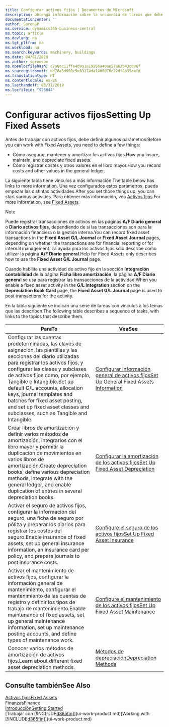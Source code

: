 ```yaml
---
title: Configurar activos fijos | Documentos de Microsoft
description: Obtenga información sobre la secuencia de tareas que debe realizar para configurar activos fijos, como maquinaria o edificios.
documentationcenter: ''
author: SorenGP
ms.service: dynamics365-business-central
ms.topic: article
ms.devlang: na
ms.tgt_pltfrm: na
ms.workload: na
ms.search.keywords: machinery, buildings
ms.date: 04/01/2019
ms.author: sgroespe
ms.openlocfilehash: c7a8ac11ffe4d9a1e19956a40ae57a62b43c096f
ms.sourcegitcommit: bd78a5d990c9e83174da1409076c22df8b35eafd
ms.translationtype: HT
ms.contentlocale: es-ES
ms.lasthandoff: 03/31/2019
ms.locfileid: "926044"
---
```

# <a name="setting-up-fixed-assets"></a><span data-ttu-id="cede9-103">Configurar activos fijos</span><span class="sxs-lookup"><span data-stu-id="cede9-103">Setting Up Fixed Assets</span></span>
<span data-ttu-id="cede9-104">Antes de trabajar con activos fijos, debe definir algunos parámetros:</span><span class="sxs-lookup"><span data-stu-id="cede9-104">Before you can work with Fixed Assets, you need to define a few things:</span></span>  

* <span data-ttu-id="cede9-105">Cómo asegurar, mantener y amortizar los activos fijos.</span><span class="sxs-lookup"><span data-stu-id="cede9-105">How you insure, maintain, and depreciate fixed assets.</span></span>  
* <span data-ttu-id="cede9-106">Cómo registrar costes y otros valores en el libro mayor.</span><span class="sxs-lookup"><span data-stu-id="cede9-106">How you record costs and other values in the general ledger.</span></span>  

<span data-ttu-id="cede9-107">La siguiente tabla tiene vínculos a más información.</span><span class="sxs-lookup"><span data-stu-id="cede9-107">The table below has links to more information.</span></span> <span data-ttu-id="cede9-108">Una vez configurados estos parámetros, pueda empezar las distintas actividades.</span><span class="sxs-lookup"><span data-stu-id="cede9-108">After you set those things up, you can start various activities.</span></span> <span data-ttu-id="cede9-109">Para obtener más información, vea [Activos fijos](fa-manage.md).</span><span class="sxs-lookup"><span data-stu-id="cede9-109">For more information, see [Fixed Assets](fa-manage.md).</span></span>  

> [!NOTE]  
>   <span data-ttu-id="cede9-110">Puede registrar transacciones de activos en las páginas **A/F Diario general** o **Diario activos fijos**, dependiendo de si las transacciones son para la información financiera o la gestión interna.</span><span class="sxs-lookup"><span data-stu-id="cede9-110">You can record fixed asset transactions in the **Fixed Asset G/L Journal** or **Fixed Asset Journal** pages, depending on whether the transactions are for financial reporting or for internal management.</span></span> <span data-ttu-id="cede9-111">La ayuda para los activos fijos solo describe cómo utilizar la página **A/F Diario general**.</span><span class="sxs-lookup"><span data-stu-id="cede9-111">Help for Fixed Assets only describes how to use the **Fixed Asset G/L Journal** page.</span></span>  

<span data-ttu-id="cede9-112">Cuando habilita una actividad de activo fijo en la sección **Integración contabilidad** de la página **Ficha libro amortización**, la página **A/F Diario general** se usa para registrar las transacciones de la actividad.</span><span class="sxs-lookup"><span data-stu-id="cede9-112">When you enable a fixed asset activity in the **G/L Integration** section on the **Depreciation Book Card** page, the **Fixed Asset G/L Journal** page is used to post transactions for the activity.</span></span>

<span data-ttu-id="cede9-113">En la tabla siguiente se indican una serie de tareas con vínculos a los temas que las describen.</span><span class="sxs-lookup"><span data-stu-id="cede9-113">The following table describes a sequence of tasks, with links to the topics that describe them.</span></span>  

| <span data-ttu-id="cede9-114">Para</span><span class="sxs-lookup"><span data-stu-id="cede9-114">To</span></span> | <span data-ttu-id="cede9-115">Vea</span><span class="sxs-lookup"><span data-stu-id="cede9-115">See</span></span> |
| --- | --- |
| <span data-ttu-id="cede9-116">Configurar las cuentas predeterminadas, las claves de asignación, las plantillas y las secciones del diario utilizadas para registrar los activos fijos, y configurar las clases y subclases de activos fijos como, por ejemplo, Tangible e Intangible.</span><span class="sxs-lookup"><span data-stu-id="cede9-116">Set up default G/L accounts, allocation keys, journal templates and batches for fixed asset posting, and set up fixed asset classes and subclasses, such as Tangible and Intangible.</span></span> |[<span data-ttu-id="cede9-117">Configurar información general de activos fijos</span><span class="sxs-lookup"><span data-stu-id="cede9-117">Set Up General Fixed Assets Information</span></span>](fa-how-setup-general.md) |
| <span data-ttu-id="cede9-118">Crear libros de amortización y definir varios métodos de amortización, integrarlos con el libro mayor y permitir la duplicación de movimientos en varios libros de amortización.</span><span class="sxs-lookup"><span data-stu-id="cede9-118">Create depreciation books, define various depreciation methods, integrate with the general ledger, and enable duplication of entries in several depreciation books.</span></span> |[<span data-ttu-id="cede9-119">Configurar la amortización de los activos fijos</span><span class="sxs-lookup"><span data-stu-id="cede9-119">Set Up Fixed Asset Depreciation</span></span>](fa-how-setup-depreciation.md) |
| <span data-ttu-id="cede9-120">Activar el seguro de activos fijos, configurar la información del seguro, una ficha de seguro por póliza y preparar los diarios para registrar los costes del seguro.</span><span class="sxs-lookup"><span data-stu-id="cede9-120">Enable insurance of fixed assets, set up general insurance information, an insurance card per policy, and prepare journals to post insurance costs.</span></span> |[<span data-ttu-id="cede9-121">Configure el seguro de los activos fijos</span><span class="sxs-lookup"><span data-stu-id="cede9-121">Set Up Fixed Asset Insurance</span></span>](fa-how-setup-insurance.md) |
| <span data-ttu-id="cede9-122">Activar el mantenimiento de activos fijos, configurar la información general de mantenimiento, configurar el mantenimiento de las cuentas de registro y definir los tipos de trabajo de mantenimiento.</span><span class="sxs-lookup"><span data-stu-id="cede9-122">Enable maintenance of fixed assets, set up general maintenance information, set up maintenance posting accounts, and define types of maintenance work.</span></span> |[<span data-ttu-id="cede9-123">Configure el mantenimiento de los activos fijos</span><span class="sxs-lookup"><span data-stu-id="cede9-123">Set Up Fixed Asset Maintenance</span></span>](fa-how-setup-maintenance.md) |
| <span data-ttu-id="cede9-124">Conocer varios métodos de amortización de activos fijos.</span><span class="sxs-lookup"><span data-stu-id="cede9-124">Learn about different fixed asset depreciation methods.</span></span> |[<span data-ttu-id="cede9-125">Métodos de depreciación</span><span class="sxs-lookup"><span data-stu-id="cede9-125">Depreciation Methods</span></span>](fa-depreciation-methods.md) |

## <a name="see-also"></a><span data-ttu-id="cede9-126">Consulte también</span><span class="sxs-lookup"><span data-stu-id="cede9-126">See Also</span></span>
[<span data-ttu-id="cede9-127">Activos fijos</span><span class="sxs-lookup"><span data-stu-id="cede9-127">Fixed Assets</span></span>](fa-manage.md)  
[<span data-ttu-id="cede9-128">Finanzas</span><span class="sxs-lookup"><span data-stu-id="cede9-128">Finance</span></span>](finance.md)  
[<span data-ttu-id="cede9-129">Introducción</span><span class="sxs-lookup"><span data-stu-id="cede9-129">Getting Started</span></span>](product-get-started.md)  
<span data-ttu-id="cede9-130">[Trabajar con [!INCLUDE[d365fin](includes/d365fin_md.md)]](ui-work-product.md)</span><span class="sxs-lookup"><span data-stu-id="cede9-130">[Working with [!INCLUDE[d365fin](includes/d365fin_md.md)]](ui-work-product.md)</span></span>
